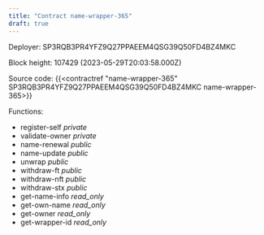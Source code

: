 ```yaml
---
title: "Contract name-wrapper-365"
draft: true
---
```

Deployer: SP3RQB3PR4YFZ9Q27PPAEEM4QSG39Q50FD4BZ4MKC


 



Block height: 107429 (2023-05-29T20:03:58.000Z)

Source code: {{<contractref "name-wrapper-365" SP3RQB3PR4YFZ9Q27PPAEEM4QSG39Q50FD4BZ4MKC name-wrapper-365>}}

Functions:

* register-self _private_
* validate-owner _private_
* name-renewal _public_
* name-update _public_
* unwrap _public_
* withdraw-ft _public_
* withdraw-nft _public_
* withdraw-stx _public_
* get-name-info _read_only_
* get-own-name _read_only_
* get-owner _read_only_
* get-wrapper-id _read_only_
